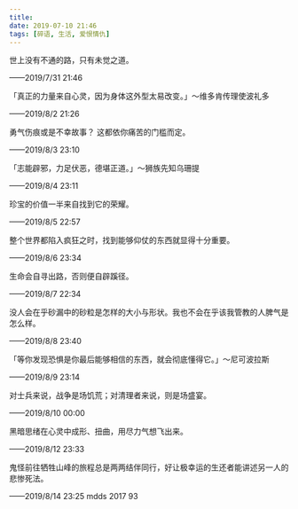 ```yaml
---
title: 
date: 2019-07-10 21:46
tags: [碎语, 生活, 爱恨情仇]
---
```


世上没有不通的路，只有未觉之道。

——2019/7/31 21:46

「真正的力量来自心灵，因为身体这外型太易改变。」～维多肯传理使波礼多

——2019/8/2 21:26

勇气伤痕或是不幸故事？ 这都依你痛苦的门槛而定。

——2019/8/3 23:10

「志能辟邪，力足伏恶，德堪正道。」～狮族先知乌珊提

——2019/8/4 23:11

珍宝的价值一半来自找到它的荣耀。

——2019/8/5 22:57

整个世界都陷入疯狂之时，找到能够仰仗的东西就显得十分重要。

——2019/8/6 23:34

生命会自寻出路，否则便自辟蹊径。

——2019/8/7 22:34

没人会在乎砂漏中的砂粒是怎样的大小与形状。我也不会在乎该我管教的人脾气是怎么样。

——2019/8/8 23:40

「等你发现恐惧是你最后能够相信的东西，就会彻底懂得它。」～尼可波拉斯

——2019/8/9 23:14

对士兵来说，战争是场饥荒；对清理者来说，则是场盛宴。

——2019/8/10 00:00

黑暗思绪在心灵中成形、扭曲，用尽力气想飞出来。

——2019/8/12 23:33

鬼怪前往牺牲山峰的旅程总是两两结伴同行，好让极幸运的生还者能讲述另一人的悲惨死法。

——2019/8/14 23:25 mdds 2017 93
